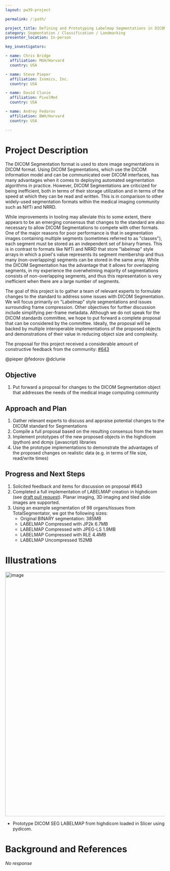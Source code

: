 ```yaml
---
layout: pw39-project

permalink: /:path/

project_title: Defining and Prototyping Labelmap Segmentations in DICOM Format
category: Segmentation / Classification / Landmarking
presenter_location: In-person

key_investigators:

- name: Chris Bridge
  affiliation: MGH/Harvard
  country: USA

- name: Steve Pieper
  affiliation: Isomics, Inc.
  country: USA

- name: David Clunie
  affiliation: PixelMed
  country: USA

- name: Andrey Fedorov
  affiliation: BWH/Harvard
  country: USA

---
```


# Project Description

<!-- Add a short paragraph describing the project. -->

The DICOM Segmentation format is used to store image segmentations in DICOM format. Using DICOM Segmentations, which use the DICOM information model and can be communicated over DICOM interfaces, has many advantages when it comes to deploying automated segmentation algorithms in practice. However, DICOM Segmentations are criticized for being inefficient, both in terms of their storage utilization and in terms of the speed at which they can be read and written. This is in comparison to other widely-used segmentation formats within the medical imaging community such as NifTi and NRRD.

While improvements in tooling may alleviate this to some extent, there appears to be an emerging consensus that changes to the standard are also necessary to allow DICOM Segmentations to compete with other formats. One of the major reasons for poor performance is that in segmentation images containing multiple segments (sometimes referred to as "classes"), each segment must be stored as an independent set of binary frames. This is in contrast to formats like NifTi and NRRD that store "labelmap" style arrays in which a pixel's value represents its segment membership and thus many (non-overlapping) segments can be stored in the same array. While the DICOM Segmentation has the advantage that it allows for overlapping segments, in my experience the overwhelming majority of segmentations consists of non-overlapping segments, and thus this representation is very inefficient when there are a large number of segments.

The goal of this project is to gather a team of relevant experts to formulate changes to the standard to address some issues with DICOM Segmentation. We will focus primarily on "Labelmap" style segmentations and issues surrounding frame compression. Other objectives for further discussion include simplifying per-frame metadata. Although we do not speak for the DICOM standards committee, we hope to put forward a complete proposal that can be considered by the committee. Ideally, the proposal will be backed by multiple interoperable implementations of the proposed objects and demonstrations of their value in reducing object size and complexity.

The proposal for this project received a considerable amount of constructive feedback from the community: [#643](https://github.com/NA-MIC/ProjectWeek/issues/643)

@pieper @fedorov @dclunie

## Objective

<!-- Describe here WHAT you would like to achieve (what you will have as end result). -->

1.  Put forward a proposal for changes to the DICOM Segmentation object that addresses the needs of the medical image computing community

## Approach and Plan

<!-- Describe here HOW you would like to achieve the objectives stated above. -->

1.  Gather relevant experts to discuss and appraise potential changes to the DICOM standard for Segmentations
2.  Compile a full proposal based on the resulting consensus from the team
3.  Implement prototypes of the new proposed objects in the highdicom (python) and dcmjs (javascript) libraries
4.  Use the prototype implementations to demonstrate the advantages of the proposed changes on realistic data (e.g. in terms of file size, read/write times)

## Progress and Next Steps

<!-- Update this section as you make progress, describing of what you have ACTUALLY DONE.
     If there are specific steps that you could not complete then you can describe them here, too. -->

1.  Solicited feedback and items for discussion on proposal #643
2.  Completed a full implementation of LABELMAP creation in highdicom (see [draft pull request](https://github.com/ImagingDataCommons/highdicom/pull/234)). Planar imaging, 3D imaging and tiled slide images are supported.
3.  Using an example segmentation of 98 organs/tissues from TotalSegmentator, we got the following sizes:
    - Original BINARY segmentation: 385MB
    - LABELMAP Compressed with JP2k 6.7MB
    - LABELMAP Compressed with JPEG-LS 1.9MB
    - LABELMAP Compressed with RLE 4.4MB
    - LABELMAP Uncompressed 152MB

# Illustrations

<!-- Add pictures and links to videos that demonstrate what has been accomplished. -->

<img width="774" alt="image" src="https://github.com/NA-MIC/ProjectWeek/assets/126077/797f6614-22df-4afd-9c6d-1343d6a9361b">

* Prototype DICOM SEG LABELMAP from highdicom loaded in Slicer using pydicom.

# Background and References

<!-- If you developed any software, include link to the source code repository.
     If possible, also add links to sample data, and to any relevant publications. -->

*No response*

